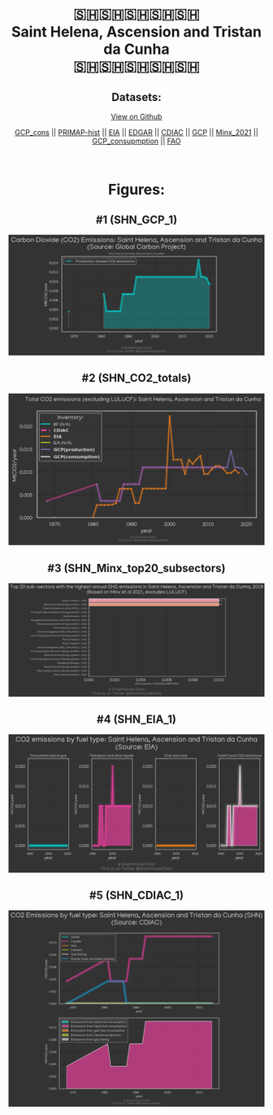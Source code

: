 
<center>
<h1 align="center">
🇸🇭🇸🇭🇸🇭🇸🇭🇸🇭
<br>
Saint Helena, Ascension and Tristan da Cunha
<br>
🇸🇭🇸🇭🇸🇭🇸🇭🇸🇭
</h1>
<h2>Datasets:</h2>
<p><a href="https://github.com/dquintani/GreenhouseData/tree/master/country_data/SHN_Saint Helena, Ascension and Tristan da Cunha/data">View on Github</a>
<br></p><p><a href="data/SHN_GCP_cons.csv">GCP_cons</a> || <a href="data/SHN_PRIMAP-hist.csv">PRIMAP-hist</a> || <a href="data/SHN_EIA.csv">EIA</a> || <a href="data/SHN_EDGAR.csv">EDGAR</a> || <a href="data/SHN_CDIAC.csv">CDIAC</a> || <a href="data/SHN_GCP.csv">GCP</a> || <a href="data/SHN_Minx_2021.csv">Minx_2021</a> || <a href="data/SHN_GCP_consupmption.csv">GCP_consupmption</a> || <a href="data/SHN_FAO.csv">FAO</a></p><p><br></p>
<h1>Figures:</h1><h2>#1 (SHN_GCP_1)</h2>
<p><img alt="" src="figures/SHN_GCP_1.png" /></p><h2>#2 (SHN_CO2_totals)</h2>
<p><img alt="" src="figures/SHN_CO2_totals.png" /></p><h2>#3 (SHN_Minx_top20_subsectors)</h2>
<p><img alt="" src="figures/SHN_Minx_top20_subsectors.png" /></p><h2>#4 (SHN_EIA_1)</h2>
<p><img alt="" src="figures/SHN_EIA_1.png" /></p><h2>#5 (SHN_CDIAC_1)</h2>
<p><img alt="" src="figures/SHN_CDIAC_1.png" /></p>